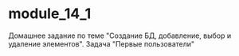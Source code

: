 # module_14_1
Домашнее задание по теме "Создание БД, добавление, выбор и удаление элементов". Задача "Первые пользователи"
